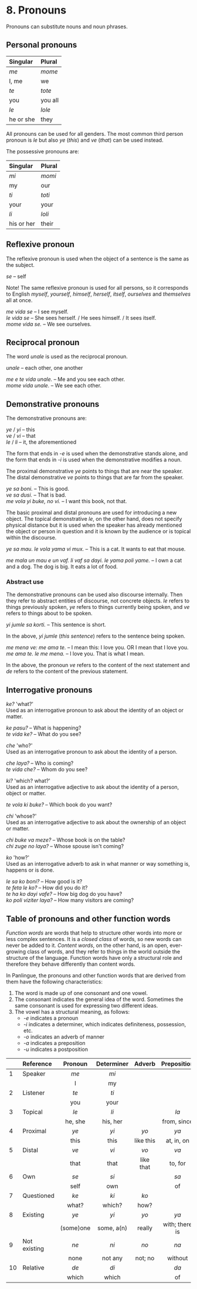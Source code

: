 
# 8. Pronouns

Pronouns can substitute nouns and noun phrases.

## Personal pronouns

| Singular    | Plural       |
|:------------|:-------------|
| *me*      | *mome*     |
| I, me       | we           |
| *te*      | *tote*     |
| you         | you all      |
| *le*      | *lole*     |
| he or she   | they         |

All pronouns can be used for all genders.
The most common third person pronoun is *le*
but also *ye* (_this_) and *ve* (_that_) can be used instead.

The possessive pronouns are:

| Singular    | Plural       |
|:------------|:-------------|
| *mi*      | *momi*     |
| my          | our          |
| *ti*      | *toti*     |
| your        | your         |
| *li*      | *loli*     |
| his or her  | their        |


## Reflexive pronoun

The reflexive pronoun is used when the object of a sentence is the same as the subject.

*se*
– self

Note! The same reflexive pronoun is used for all persons,
so it corresponds to English _myself_, _yourself_, _himself_, _herself_, _itself_, _ourselves_ and _themselves_ all at once.

*me vida se*
– I see myself.  
*le vida se*
– She sees herself. / He sees himself. / It sees itself.  
*mome vida se.*
– We see ourselves.

## Reciprocal pronoun

The word *unale* is used as the reciprocal pronoun.

*unale*
– each other, one another

*me e te vida unale.*
– Me and you see each other.  
*mome vida unale.*
– We see each other.


## Demonstrative pronouns

The demonstrative pronouns are:

*ye* / *yi*
– this  
*ve* / *vi*
– that  
*le* / *li*
– it, the aforementioned

The form that ends in *-e* is used when the demonstrative stands alone,
and the form that ends in *-i* is used when the demonstrative modifies a noun.

The proximal demonstrative *ye* points to things that are near the speaker.
The distal demonstrative *ve* points to things that are far from the speaker.

*ye sa boni.*
– This is good.  
*ve sa dusi.*
– That is bad.  
*me vola yi buke, no vi.*
– I want this book, not that.

The basic proximal and distal pronouns are used for introducing a new object.
The topical demonstrative *le*, on the other hand,
does not specify physical distance
but it is used when the speaker has already mentioned the object or person in question
and it is known by the audience or is topical within the discourse.

*ye sa mau. le vola yama vi mux.*
– This is a cat. It wants to eat that mouse.

*me mala un mau e un vaf. li vaf sa dayi. le yama poli yame.*
– I own a cat and a dog. The dog is big. It eats a lot of food.


### Abstract use

The demonstrative pronouns can be used also discourse internally.
Then they refer to abstract entities of discourse, not concrete objects.
*le* refers to things previously spoken,
*ye* refers to things currently being spoken,
and *ve* refers to things about to be spoken.

*yi jumle sa korti.*
– This sentence is short.

In the above, *yi jumle* (_this sentence_) refers to the sentence being spoken.

*me mena ve: me ama te.*
– I mean this: I love you. OR I mean that I love you.  
*me ama te. le me mena.*
– I love you. That is what I mean.

In the above, the pronoun *ve* refers to the content of the next statement
and *de* refers to the content of the previous statement.


## Interrogative pronouns

*ke?*
'what?'  
Used as an interrogative pronoun to ask about the identity of an object or matter.

*ke pasu?*
– What is happening?  
*te vida ke?*
– What do you see?

*che*
'who?'  
Used as an interrogative pronoun to ask about the identity of a person.

*che laya?*
– Who is coming?  
*te vida che?*
– Whom do you see?

*ki?*
'which? what?'  
Used as an interrogative adjective to ask about the identity of a person, object or matter.

*te vola ki buke?*
– Which book do you want?

*chi*
'whose?'  
Used as an interrogative adjective to ask about the ownership of an object or matter.

*chi buke va meze?*
– Whose book is on the table?  
*chi zuge no laya?*
– Whose spouse isn't coming?

*ko*
'how?'  
Used as an interrogative adverb to ask in what manner or way something is, happens or is done.

*le sa ko boni?*
– How good is it?  
*te feta le ko?*
– How did you do it?  
*te ha ko dayi vafe?*
– How big dog do you have?  
*ko poli viziter laya?*
– How many visitors are coming?


## Table of pronouns and other function words

_Function words_ are words that help to structure other words into more or less complex sentences.
It is a _closed class_ of words, so new words can never be added to it.
_Content words_, on the other hand, is an open, ever-growing class of words,
and they refer to things in the world outside the structure of the language.
Function words have only a structural role
and therefore they behave differently than content words.

In Panlingue, the pronouns and other function words that are derived from them have the following characteristics:

1. The word is made up of one consonant and one vowel.
2. The consonant indicates the general idea of the word.
   Sometimes the same consonant is used for expressing two different ideas.
3. The vowel has a structural meaning, as follows:
    - *-e* indicates a pronoun
    - *-i* indicates a determiner,
      which indicates definiteness, possession, etc.
    - *-o* indicates an adverb of manner
    - *-a* indicates a preposition
    - *-u* indicates a postposition

|  | Reference     | Pronoun            | Determiner         | Adverb             | Preposition        | Postposition       |
|--|:--------------|:------------------:|:------------------:|:------------------:|:------------------:|:------------------:|
| 1| Speaker       | *me*               | *mi*               |                    |                    |                    |
|  |               | I                  | my                 |                    |                    |                    |
| 2| Listener      | *te*               | *ti*               |                    |                    |                    |
|  |               | you                | your               |                    |                    |                    |
| 3| Topical       | *le*               | *li*               |                    | *la*               |                    |
|  |               | he, she            | his, her           |                    | from, since        |                    |
| 4| Proximal      | *ye*               | *yi*               | *yo*               | *ya*               |                    |
|  |               | this               | this               | like this          | at, in, on         |                    |
| 5| Distal        | *ve*               | *vi*               | *vo*               | *va*               |                    |
|  |               | that               | that               | like that          | to, for            |                    |
| 6| Own           | *se*               | *si*               |                    | *sa*               | *su*               |
|  |               | self               | own                |                    | of                 | 's                 |
| 7| Questioned    | *ke*               | *ki*               | *ko*               |                    |                    |
|  |               | what?              | which?             | how?               |                    |                    |
| 8| Existing      | *ye*               | *yi*               | *yo*               | *ya*               |                    |
|  |               | (some)one          | some, a(n)         | really             | with; there is     |                    |
| 9| Not existing  | *ne*               | *ni*               | *no*               | *na*               |                    |
|  |               | none               | not any            | not; no            | without            |                    |
|10| Relative      | *de*               | *di*               |                    | *da*               | *du*               |
|  |               | which              | which              |                    | of                 | 's                 |

